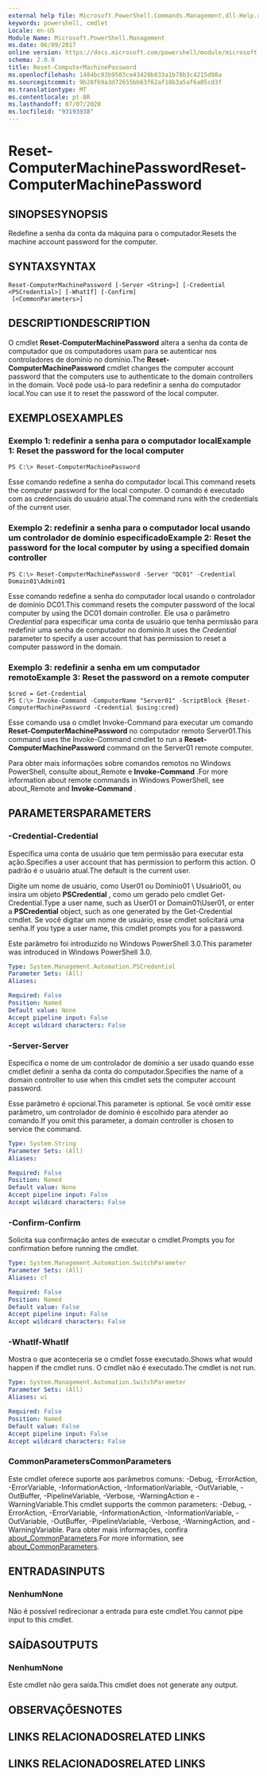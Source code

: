 ```yaml
---
external help file: Microsoft.PowerShell.Commands.Management.dll-Help.xml
keywords: powershell, cmdlet
Locale: en-US
Module Name: Microsoft.PowerShell.Management
ms.date: 06/09/2017
online version: https://docs.microsoft.com/powershell/module/microsoft.powershell.management/reset-computermachinepassword?view=powershell-5.1&WT.mc_id=ps-gethelp
schema: 2.0.0
title: Reset-ComputerMachinePassword
ms.openlocfilehash: 1484bc83b9503ce43420b833a1b78b3c4215d98a
ms.sourcegitcommit: 9b28fb9a3d72655bb63f62af18b3a5af6a05cd3f
ms.translationtype: MT
ms.contentlocale: pt-BR
ms.lasthandoff: 07/07/2020
ms.locfileid: "93193938"
---
```

# <span data-ttu-id="64b8f-103">Reset-ComputerMachinePassword</span><span class="sxs-lookup"><span data-stu-id="64b8f-103">Reset-ComputerMachinePassword</span></span>

## <span data-ttu-id="64b8f-104">SINOPSE</span><span class="sxs-lookup"><span data-stu-id="64b8f-104">SYNOPSIS</span></span>
<span data-ttu-id="64b8f-105">Redefine a senha da conta da máquina para o computador.</span><span class="sxs-lookup"><span data-stu-id="64b8f-105">Resets the machine account password for the computer.</span></span>

## <span data-ttu-id="64b8f-106">SYNTAX</span><span class="sxs-lookup"><span data-stu-id="64b8f-106">SYNTAX</span></span>

```
Reset-ComputerMachinePassword [-Server <String>] [-Credential <PSCredential>] [-WhatIf] [-Confirm]
 [<CommonParameters>]
```

## <span data-ttu-id="64b8f-107">DESCRIPTION</span><span class="sxs-lookup"><span data-stu-id="64b8f-107">DESCRIPTION</span></span>
<span data-ttu-id="64b8f-108">O cmdlet **Reset-ComputerMachinePassword** altera a senha da conta de computador que os computadores usam para se autenticar nos controladores de domínio no domínio.</span><span class="sxs-lookup"><span data-stu-id="64b8f-108">The **Reset-ComputerMachinePassword** cmdlet changes the computer account password that the computers use to authenticate to the domain controllers in the domain.</span></span>
<span data-ttu-id="64b8f-109">Você pode usá-lo para redefinir a senha do computador local.</span><span class="sxs-lookup"><span data-stu-id="64b8f-109">You can use it to reset the password of the local computer.</span></span>

## <span data-ttu-id="64b8f-110">EXEMPLOS</span><span class="sxs-lookup"><span data-stu-id="64b8f-110">EXAMPLES</span></span>

### <span data-ttu-id="64b8f-111">Exemplo 1: redefinir a senha para o computador local</span><span class="sxs-lookup"><span data-stu-id="64b8f-111">Example 1: Reset the password for the local computer</span></span>

```
PS C:\> Reset-ComputerMachinePassword
```

<span data-ttu-id="64b8f-112">Esse comando redefine a senha do computador local.</span><span class="sxs-lookup"><span data-stu-id="64b8f-112">This command resets the computer password for the local computer.</span></span>
<span data-ttu-id="64b8f-113">O comando é executado com as credenciais do usuário atual.</span><span class="sxs-lookup"><span data-stu-id="64b8f-113">The command runs with the credentials of the current user.</span></span>

### <span data-ttu-id="64b8f-114">Exemplo 2: redefinir a senha para o computador local usando um controlador de domínio especificado</span><span class="sxs-lookup"><span data-stu-id="64b8f-114">Example 2: Reset the password for the local computer by using a specified domain controller</span></span>

```
PS C:\> Reset-ComputerMachinePassword -Server "DC01" -Credential Domain01\Admin01
```

<span data-ttu-id="64b8f-115">Esse comando redefine a senha do computador local usando o controlador de domínio DC01.</span><span class="sxs-lookup"><span data-stu-id="64b8f-115">This command resets the computer password of the local computer by using the DC01 domain controller.</span></span>
<span data-ttu-id="64b8f-116">Ele usa o parâmetro *Credential* para especificar uma conta de usuário que tenha permissão para redefinir uma senha de computador no domínio.</span><span class="sxs-lookup"><span data-stu-id="64b8f-116">It uses the *Credential* parameter to specify a user account that has permission to reset a computer password in the domain.</span></span>

### <span data-ttu-id="64b8f-117">Exemplo 3: redefinir a senha em um computador remoto</span><span class="sxs-lookup"><span data-stu-id="64b8f-117">Example 3: Reset the password on a remote computer</span></span>

```
$cred = Get-Credential
PS C:\> Invoke-Command -ComputerName "Server01" -ScriptBlock {Reset-ComputerMachinePassword -Credential $using:cred}
```

<span data-ttu-id="64b8f-118">Esse comando usa o cmdlet Invoke-Command para executar um comando **Reset-ComputerMachinePassword** no computador remoto Server01.</span><span class="sxs-lookup"><span data-stu-id="64b8f-118">This command uses the Invoke-Command cmdlet to run a **Reset-ComputerMachinePassword** command on the Server01 remote computer.</span></span>

<span data-ttu-id="64b8f-119">Para obter mais informações sobre comandos remotos no Windows PowerShell, consulte about_Remote e **Invoke-Command** .</span><span class="sxs-lookup"><span data-stu-id="64b8f-119">For more information about remote commands in Windows PowerShell, see about_Remote and **Invoke-Command** .</span></span>

## <span data-ttu-id="64b8f-120">PARAMETERS</span><span class="sxs-lookup"><span data-stu-id="64b8f-120">PARAMETERS</span></span>

### <span data-ttu-id="64b8f-121">-Credential</span><span class="sxs-lookup"><span data-stu-id="64b8f-121">-Credential</span></span>
<span data-ttu-id="64b8f-122">Especifica uma conta de usuário que tem permissão para executar esta ação.</span><span class="sxs-lookup"><span data-stu-id="64b8f-122">Specifies a user account that has permission to perform this action.</span></span>
<span data-ttu-id="64b8f-123">O padrão é o usuário atual.</span><span class="sxs-lookup"><span data-stu-id="64b8f-123">The default is the current user.</span></span>

<span data-ttu-id="64b8f-124">Digite um nome de usuário, como User01 ou Domínio01 \ Usuário01, ou insira um objeto **PSCredential** , como um gerado pelo cmdlet Get-Credential.</span><span class="sxs-lookup"><span data-stu-id="64b8f-124">Type a user name, such as User01 or Domain01\User01, or enter a **PSCredential** object, such as one generated by the Get-Credential cmdlet.</span></span>
<span data-ttu-id="64b8f-125">Se você digitar um nome de usuário, esse cmdlet solicitará uma senha.</span><span class="sxs-lookup"><span data-stu-id="64b8f-125">If you type a user name, this cmdlet prompts you for a password.</span></span>

<span data-ttu-id="64b8f-126">Este parâmetro foi introduzido no Windows PowerShell 3.0.</span><span class="sxs-lookup"><span data-stu-id="64b8f-126">This parameter was introduced in Windows PowerShell 3.0.</span></span>

```yaml
Type: System.Management.Automation.PSCredential
Parameter Sets: (All)
Aliases:

Required: False
Position: Named
Default value: None
Accept pipeline input: False
Accept wildcard characters: False
```

### <span data-ttu-id="64b8f-127">-Server</span><span class="sxs-lookup"><span data-stu-id="64b8f-127">-Server</span></span>
<span data-ttu-id="64b8f-128">Especifica o nome de um controlador de domínio a ser usado quando esse cmdlet definir a senha da conta do computador.</span><span class="sxs-lookup"><span data-stu-id="64b8f-128">Specifies the name of a domain controller to use when this cmdlet sets the computer account password.</span></span>

<span data-ttu-id="64b8f-129">Esse parâmetro é opcional.</span><span class="sxs-lookup"><span data-stu-id="64b8f-129">This parameter is optional.</span></span>
<span data-ttu-id="64b8f-130">Se você omitir esse parâmetro, um controlador de domínio é escolhido para atender ao comando.</span><span class="sxs-lookup"><span data-stu-id="64b8f-130">If you omit this parameter, a domain controller is chosen to service the command.</span></span>

```yaml
Type: System.String
Parameter Sets: (All)
Aliases:

Required: False
Position: Named
Default value: None
Accept pipeline input: False
Accept wildcard characters: False
```

### <span data-ttu-id="64b8f-131">-Confirm</span><span class="sxs-lookup"><span data-stu-id="64b8f-131">-Confirm</span></span>
<span data-ttu-id="64b8f-132">Solicita sua confirmação antes de executar o cmdlet.</span><span class="sxs-lookup"><span data-stu-id="64b8f-132">Prompts you for confirmation before running the cmdlet.</span></span>

```yaml
Type: System.Management.Automation.SwitchParameter
Parameter Sets: (All)
Aliases: cf

Required: False
Position: Named
Default value: False
Accept pipeline input: False
Accept wildcard characters: False
```

### <span data-ttu-id="64b8f-133">-WhatIf</span><span class="sxs-lookup"><span data-stu-id="64b8f-133">-WhatIf</span></span>
<span data-ttu-id="64b8f-134">Mostra o que aconteceria se o cmdlet fosse executado.</span><span class="sxs-lookup"><span data-stu-id="64b8f-134">Shows what would happen if the cmdlet runs.</span></span>
<span data-ttu-id="64b8f-135">O cmdlet não é executado.</span><span class="sxs-lookup"><span data-stu-id="64b8f-135">The cmdlet is not run.</span></span>

```yaml
Type: System.Management.Automation.SwitchParameter
Parameter Sets: (All)
Aliases: wi

Required: False
Position: Named
Default value: False
Accept pipeline input: False
Accept wildcard characters: False
```

### <span data-ttu-id="64b8f-136">CommonParameters</span><span class="sxs-lookup"><span data-stu-id="64b8f-136">CommonParameters</span></span>
<span data-ttu-id="64b8f-137">Este cmdlet oferece suporte aos parâmetros comuns: -Debug, -ErrorAction, -ErrorVariable, -InformationAction, -InformationVariable, -OutVariable, -OutBuffer, -PipelineVariable, -Verbose, -WarningAction e -WarningVariable.</span><span class="sxs-lookup"><span data-stu-id="64b8f-137">This cmdlet supports the common parameters: -Debug, -ErrorAction, -ErrorVariable, -InformationAction, -InformationVariable, -OutVariable, -OutBuffer, -PipelineVariable, -Verbose, -WarningAction, and -WarningVariable.</span></span> <span data-ttu-id="64b8f-138">Para obter mais informações, confira [about_CommonParameters](https://go.microsoft.com/fwlink/?LinkID=113216).</span><span class="sxs-lookup"><span data-stu-id="64b8f-138">For more information, see [about_CommonParameters](https://go.microsoft.com/fwlink/?LinkID=113216).</span></span>

## <span data-ttu-id="64b8f-139">ENTRADAS</span><span class="sxs-lookup"><span data-stu-id="64b8f-139">INPUTS</span></span>

### <span data-ttu-id="64b8f-140">Nenhum</span><span class="sxs-lookup"><span data-stu-id="64b8f-140">None</span></span>
<span data-ttu-id="64b8f-141">Não é possível redirecionar a entrada para este cmdlet.</span><span class="sxs-lookup"><span data-stu-id="64b8f-141">You cannot pipe input to this cmdlet.</span></span>

## <span data-ttu-id="64b8f-142">SAÍDAS</span><span class="sxs-lookup"><span data-stu-id="64b8f-142">OUTPUTS</span></span>

### <span data-ttu-id="64b8f-143">Nenhum</span><span class="sxs-lookup"><span data-stu-id="64b8f-143">None</span></span>
<span data-ttu-id="64b8f-144">Este cmdlet não gera saída.</span><span class="sxs-lookup"><span data-stu-id="64b8f-144">This cmdlet does not generate any output.</span></span>

## <span data-ttu-id="64b8f-145">OBSERVAÇÕES</span><span class="sxs-lookup"><span data-stu-id="64b8f-145">NOTES</span></span>

## <span data-ttu-id="64b8f-146">LINKS RELACIONADOS</span><span class="sxs-lookup"><span data-stu-id="64b8f-146">RELATED LINKS</span></span>

## <span data-ttu-id="64b8f-147">LINKS RELACIONADOS</span><span class="sxs-lookup"><span data-stu-id="64b8f-147">RELATED LINKS</span></span>
